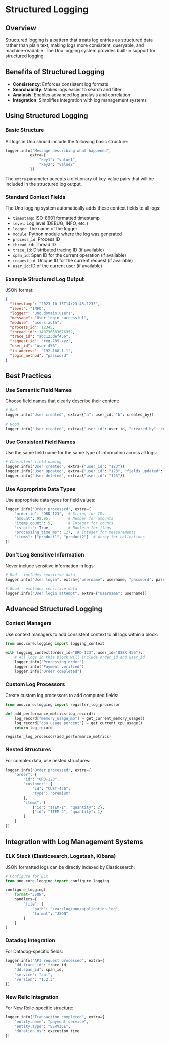 # Structured Logging

## Overview

Structured logging is a pattern that treats log entries as structured data rather than plain text, making logs more consistent, queryable, and machine-readable. The Uno logging system provides built-in support for structured logging.

## Benefits of Structured Logging

- **Consistency**: Enforces consistent log formats
- **Searchability**: Makes logs easier to search and filter
- **Analysis**: Enables advanced log analysis and correlation
- **Integration**: Simplifies integration with log management systems

## Using Structured Logging

### Basic Structure

All logs in Uno should include the following basic structure:

```python
logger.info("Message describing what happened", 
           extra={
               "key1": "value1",
               "key2": "value2"
           })
```

The `extra` parameter accepts a dictionary of key-value pairs that will be included in the structured log output.

### Standard Context Fields

The Uno logging system automatically adds these context fields to all logs:

- `timestamp`: ISO-8601 formatted timestamp
- `level`: Log level (DEBUG, INFO, etc.)
- `logger`: The name of the logger
- `module`: Python module where the log was generated
- `process_id`: Process ID
- `thread_id`: Thread ID
- `trace_id`: Distributed tracing ID (if available)
- `span_id`: Span ID for the current operation (if available)
- `request_id`: Unique ID for the current request (if available)
- `user_id`: ID of the current user (if available)

### Example Structured Log Output

JSON format:

```json
{
  "timestamp": "2023-10-15T14:23:45.123Z",
  "level": "INFO",
  "logger": "uno.domain.users",
  "message": "User login successful",
  "module": "users.auth",
  "process_id": 12345,
  "thread_id": 140736383676352,
  "trace_id": "abc123def456",
  "request_id": "req-789-xyz",
  "user_id": "user-456",
  "ip_address": "192.168.1.1",
  "login_method": "password"
}
```

## Best Practices

### Use Semantic Field Names

Choose field names that clearly describe their content:

```python
# Bad
logger.info("User created", extra={"a": user_id, "b": created_by})

# Good
logger.info("User created", extra={"user_id": user_id, "created_by": created_by})
```

### Use Consistent Field Names

Use the same field name for the same type of information across all logs:

```python
# Consistent field naming
logger.info("User created", extra={"user_id": "123"})
logger.info("User updated", extra={"user_id": "123", "fields_updated": ["email"]})
logger.info("User deleted", extra={"user_id": "123"})
```

### Use Appropriate Data Types

Use appropriate data types for field values:

```python
logger.info("Order processed", extra={
    "order_id": "ORD-123",  # String for IDs
    "amount": 99.95,        # Number for amounts
    "items_count": 5,       # Integer for counts
    "is_gift": True,        # Boolean for flags
    "processing_time_ms": 127,  # Integer for measurements
    "items": ["product1", "product2"]  # Array for collections
})
```

### Don't Log Sensitive Information

Never include sensitive information in logs:

```python
# Bad - includes sensitive data
logger.info("User login", extra={"username": username, "password": password})

# Good - excludes sensitive data
logger.info("User login attempt", extra={"username": username})
```

## Advanced Structured Logging

### Context Managers

Use context managers to add consistent context to all logs within a block:

```python
from uno.core.logging import logging_context

with logging_context(order_id="ORD-123", user_id="USER-456"):
    # All logs in this block will include order_id and user_id
    logger.info("Processing order")
    logger.info("Payment verified")
    logger.info("Order completed")
```

### Custom Log Processors

Create custom log processors to add computed fields:

```python
from uno.core.logging import register_log_processor

def add_performance_metrics(log_record):
    log_record["memory_usage_mb"] = get_current_memory_usage()
    log_record["cpu_usage_percent"] = get_current_cpu_usage()
    return log_record

register_log_processor(add_performance_metrics)
```

### Nested Structures

For complex data, use nested structures:

```python
logger.info("Order processed", extra={
    "order": {
        "id": "ORD-123",
        "customer": {
            "id": "CUST-456",
            "type": "premium"
        },
        "items": [
            {"id": "ITEM-1", "quantity": 2},
            {"id": "ITEM-2", "quantity": 1}
        ]
    }
})
```

## Integration with Log Management Systems

### ELK Stack (Elasticsearch, Logstash, Kibana)

JSON formatted logs can be directly indexed by Elasticsearch:

```python
# Configure for ELK
from uno.core.logging import configure_logging

configure_logging(
    format="JSON",
    handlers={
        "file": {
            "path": "/var/log/uno/application.log",
            "format": "JSON"
        }
    }
)
```

### Datadog Integration

For Datadog-specific fields:

```python
logger.info("API request processed", extra={
    "dd.trace_id": trace_id,
    "dd.span_id": span_id,
    "service": "api",
    "version": "1.2.3"
})
```

### New Relic Integration

For New Relic-specific structure:

```python
logger.info("Transaction completed", extra={
    "entity.name": "payment-service",
    "entity.type": "SERVICE",
    "duration.ms": execution_time
})
```
